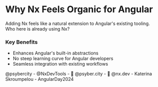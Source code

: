 # Why Nx Feels Organic for Angular

<div class="mt-4">
  <div v-click class="text-xl mb-6">
    Adding Nx feels like a natural extension to Angular's existing tooling.
  </div>

  <div v-click class="bg-blue-50 dark:bg-blue-900 p-4 rounded-lg mb-6">
    <div class="font-bold mt-2">Who here is already using Nx?</div>
  </div>

  <div class="grid grid-cols-2 gap-4">
    <div v-click>
      <h3 class="text-lg font-semibold mb-4">Key Benefits</h3>
      <ul class="list-disc ml-4 space-y-2">
        <li>Enhances Angular's built-in abstractions</li>
        <li>No steep learning curve for Angular developers</li>
        <li>Seamless integration with existing workflows</li>
      </ul>
    </div>
  </div>
</div>

<div class="absolute bottom-4 left-0 right-0 text-gray-400 text-sm text-center">
  @psybercity - @NxDevTools - 🦋 @psyber.city - 🦋 @nx.dev - Katerina Skroumpelou - AngularDay2024
</div>